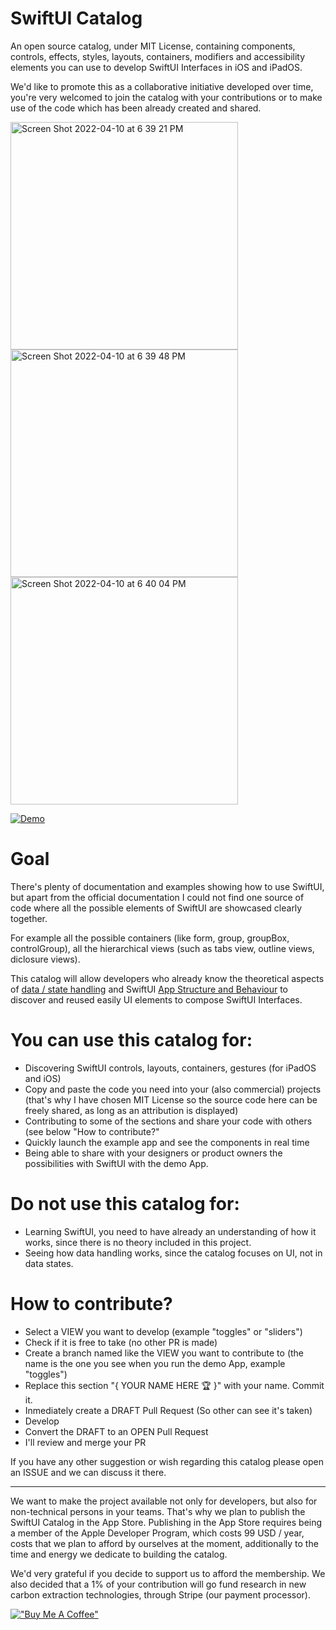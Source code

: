 # SwiftUI Catalog
An open source catalog, under MIT License, containing components, controls, effects, styles, layouts, containers, modifiers and accessibility elements you can use to develop SwiftUI Interfaces in iOS and iPadOS.


We'd like to promote this as a collaborative initiative developed over time, you're very welcomed to join the catalog with your contributions or to make use of the code which has been already created and shared.

<img width="364" alt="Screen Shot 2022-04-10 at 6 39 21 PM" src="https://user-images.githubusercontent.com/815372/162630103-a5dcf4a0-ff53-4111-891c-a8f579a44fa2.png">
<img width="364" alt="Screen Shot 2022-04-10 at 6 39 48 PM" src="https://user-images.githubusercontent.com/815372/162630112-65a7961e-87af-415c-b88b-55415caece0f.png">
<img width="364" alt="Screen Shot 2022-04-10 at 6 40 04 PM" src="https://user-images.githubusercontent.com/815372/162630120-8289df24-2838-4a54-b1c7-942cd4a9818b.png">


[![Demo](https://github.com/barbaramartina/swiftuicatalog/blob/main/demos/yt_logo_rgb_light.png)](https://www.youtube.com/watch?v=3sTYxTmiX0I)


# Goal
There's plenty of documentation and examples showing how to use SwiftUI, but apart from the official documentation I could not find one source of code where all the possible elements of SwiftUI are showcased clearly together. 

For example all the possible containers (like form, group, groupBox, controlGroup), all the hierarchical views (such as tabs view, outline views, diclosure views). 


This catalog will allow developers who already know the theoretical aspects of [data / state handling](https://developer.apple.com/documentation/swiftui/state-and-data-flow) and SwiftUI [App Structure and Behaviour](https://developer.apple.com/documentation/swiftui/app-structure-and-behavior) to discover and reused easily UI elements to compose SwiftUI Interfaces.

# You can use this catalog for:

- Discovering SwiftUI controls, layouts, containers, gestures (for iPadOS and iOS)
- Copy and paste the code you need into your (also commercial) projects (that's why I have chosen MIT License so the source code here can be freely shared, as long as an attribution is displayed)
- Contributing to some of the sections and share your code with others (see below "How to contribute?"
- Quickly launch the example app and see the components in real time
- Being able to share with your designers or product owners the possibilities with SwiftUI with the demo App.

# Do not use this catalog for:
- Learning SwiftUI, you need to have already an understanding of how it works, since there is no theory included in this project.
- Seeing how data handling works, since the catalog focuses on UI, not in data states.

# How to contribute?
- Select a VIEW you want to develop (example "toggles" or "sliders")
- Check if it is free to take (no other PR is made)
- Create a branch named like the VIEW you want to contribute to (the name is the one you see when you run the demo App, example "toggles")
- Replace this section "{ YOUR NAME HERE 🏆 }" with your name. Commit it.
- Inmediately create a DRAFT Pull Request (So other can see it's taken)
- Develop
- Convert the DRAFT to an OPEN Pull Request
- I'll review and merge your PR

If you have any other suggestion or wish regarding this catalog please open an ISSUE and we can discuss it there.

_________________

We want to make the project available not only for developers, but also for non-technical persons in your teams. That's why we plan to publish the SwiftUI Catalog in the App Store. Publishing in the App Store requires being a member of the Apple Developer Program, which costs 99 USD / year, costs that we plan to afford by ourselves at the moment, additionally to the time and energy we dedicate to building the catalog. 

We'd very grateful if you decide to support us to afford the membership.
We also decided that a 1% of your contribution will go fund research in new carbon extraction technologies, through Stripe (our payment processor). 

[!["Buy Me A Coffee"](https://www.buymeacoffee.com/assets/img/custom_images/orange_img.png)](https://www.buymeacoffee.com/swiftuicatalog)
